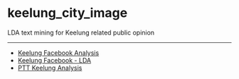 # keelung_city_image

LDA text mining for Keelung related public opinion

---

- [Keelung Facebook Analysis](http://blog.leoluyi.ml/keelung_city_image/fb_ananysis.html)
- [Keelung Facebook - LDA](http://blog.leoluyi.ml/keelung_city_image/fb_kl_ldavis/)
- [PTT Keelung Analysis](http://blog.leoluyi.ml/keelung_city_image/ptt_kl_analysis.html)
